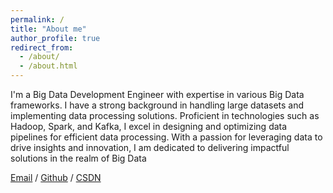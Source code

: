 ```yaml
---
permalink: /
title: "About me"
author_profile: true
redirect_from: 
  - /about/
  - /about.html
---
```


I'm a Big Data Development Engineer with expertise in various Big Data frameworks. I have a strong background in handling large datasets and implementing data processing solutions. Proficient in technologies such as Hadoop, Spark, and Kafka, I excel in designing and optimizing data pipelines for efficient data processing. With a passion for leveraging data to drive insights and innovation, I am dedicated to delivering impactful solutions in the realm of Big Data


[Email](caiyilu8025@gmail.com) / [Github](https://github.com/caiyilu) / [CSDN](https://blog.csdn.net/weixin_66423428?type=blog)
